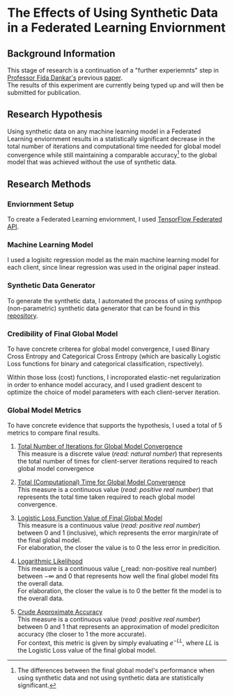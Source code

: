 
# The Effects of Using Synthetic Data in a Federated Learning Enviornment 

## Background Information

This stage of research is a continuation of a "further experiemnts" step in [Professor Fida Dankar's](https://scholar.google.ae/citations?user=JvxSJRwAAAAJ&hl=en) previous [paper](https://ieeexplore.ieee.org/document/10068615). <br /> 
The results of this experiment are currently being typed up and will then be submitted for publication.

## Research Hypothesis 

Using synthetic data on any machine learning model in a Federated Learning enviornment results in a statistically significant decrease in the total number of iterations and computational time needed for global model convergence while still maintaining a comparable accuracy[^1] to the global model that was achieved without the use of synthetic data. 

[^1]: The differences between the final global model's performance when using synthetic data and not using synthetic data are statistically significant.

## Research Methods

### Enviornment Setup
To create a Federated Learning enviornment, I used [TensorFlow Federated API](https://www.tensorflow.org/federated/api_docs/python/tff).

### Machine Learning Model 
I used a logisitc regression model as the main machine learning model for each client, since linear regression was used in the original paper instead. <br />

### Synthetic Data Generator
To generate the synthetic data, I automated the process of using synthpop (non-parametric) synthetic data generator that can be found in this [repository](https://github.com/hazy/synthpop).

### Credibility of Final Global Model 
To have concrete criterea for global model convergence, I used Binary Cross Entropy and Categorical Cross Entropy (which are basically Logistic Loss functions for binary and categorical classification, rspectively). <br />

Within those loss (cost) functions, I incroporated elastic-net regularization in order to enhance model accuracy, and I used gradient descent to optimize the choice of model parameters with each client-server iteration. <br />

### Global Model Metrics 
To have concrete evidence that supports the hypothesis, I used a total of 5 metrics to compare final results.

1. <ins> Total Number of Iterations for Global Model Convergence </ins> <br />
This measure is a discrete value (_read: natural number_) that represents the total number of times for client-server iterations required to reach global model convergence 

2. <ins> Total (Computational) Time for Global Model Convergence </ins> <br />
This measure is a continuous value (_read: positive real number_) that represents the total time taken required to reach global model convergence.

3. <ins> Logistic Loss Function Value of Final Global Model </ins> <br />
This measure is a continuous value (_read: positive real number_) between 0 and 1 (inclusive), which represents the error margin/rate of the final global model. <br />
For elaboration, the closer the value is to 0 the less error in predicition.

4. <ins> Logarithmic Likelihood </ins> <br />
This measure is a continuous value (_read: non-positive real number) between $-\infty$ and 0 that represents how well the final globel model fits the overall data. <br />
For elaboration, the closer the value is to 0 the better fit the model is to the overall data.

5. <ins> Crude Approximate Accuracy </ins> <br />
This measure is a continuous value (_read: positive real number_) between 0 and 1 that represents an approximation of model prediciton accuracy (the closer to 1 the more accurate). <br />
For context, this metric is given by simply evaluating $e^{-LL}$, where $LL$ is the Logistic Loss value of the final global model.

